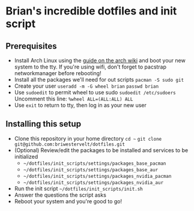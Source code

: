 # Brian's incredible dotfiles and init script

## Prerequisites 

- Install Arch Linux using the [guide on the arch wiki](https://wiki.archlinux.org/title/installation_guide) and boot your new system to the tty. If you're using wifi, don't forget to pacstrap networkmanager before rebooting!
- Install all the packages we'll need for out scripts
    ``pacman -S sudo git``
- Create your user
   ``useradd -m -G wheel brian`` 
   ``passwd brian``
- Use ``sudoedit`` to permit wheel to use sudo
    ``sudoedit /etc/sudoers``
    Uncomment this line:
    ``%wheel ALL=(ALL:ALL) ALL``
- Use ``exit`` to return to tty, then log in as your new user

## Installing this setup

- Clone this repository in your home directory
    ``cd ~``
    ``git clone git@github.com:briwestervelt/dotfiles.git``
- (Optional) Review/edit the packages to be installed and services to be initialized
    - ``~/dotfiles/init_scripts/settings/packages_base_pacman``
    - ``~/dotfiles/init_scripts/settings/packages_base_aur``
    - ``~/dotfiles/init_scripts/settings/packages_nvidia_pacman``
    - ``~/dotfiles/init_scripts/settings/packages_nvidia_aur``
- Run the init script
    ``~/dotfiles/init_scripts/init.sh``
- Answer the questions the script asks
- Reboot your system and you're good to go!

